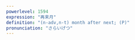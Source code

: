 ```yaml
---
powerlevel: 1594
expression: "再来月"
definition: "(n-adv,n-t) month after next; (P)"
pronunciation: "さらいげつ"
---
```

